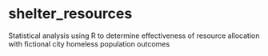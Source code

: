 # shelter_resources
Statistical analysis using R to determine effectiveness of resource allocation with fictional city homeless population outcomes
